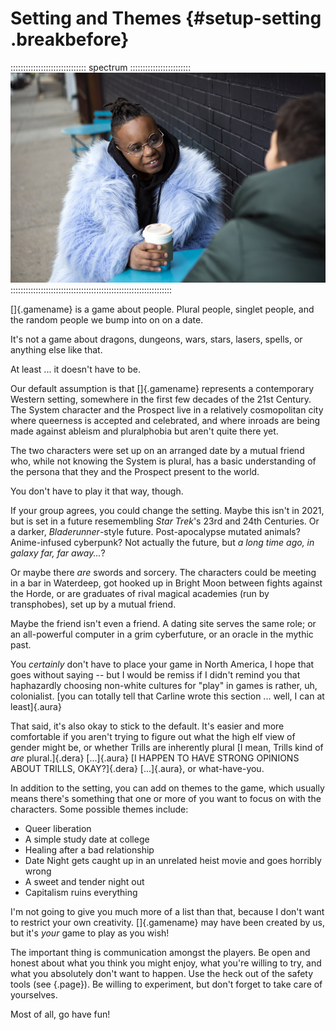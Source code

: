 # Setting and Themes {#setup-setting .breakbefore}

:::::::::::::::::::::::::::::: spectrum ::::::::::::::::::::::::
!["Let's just meet over coffee?"](art/spectrum/coffee.jpg)
::::::::::::::::::::::::::::::::::::::::::::::::::::::::::::::::

[]{.gamename} is a game about people. Plural people, singlet people, and the
random people we bump into on on a date.

It's not a game about dragons, dungeons, wars, stars, lasers, spells, or anything
else like that.

At least ... it doesn't have to be.

Our default assumption is that []{.gamename} represents a contemporary Western setting,
somewhere in the first few decades of the 21st Century. The System character and 
the Prospect live in a relatively cosmopolitan city where queerness is accepted and
celebrated, and where inroads are being made against ableism and pluralphobia but aren't
quite there yet.

The two characters were set up on an arranged date by a mutual friend who, while not 
knowing the System is plural, has a basic understanding of the persona that they and
the Prospect present to the world.

You don't have to play it that way, though.

If your group agrees, you could change the setting. Maybe this isn't in 2021, but is
set in a future resemembling *Star Trek*'s 23rd and 24th Centuries. Or a darker,
*Bladerunner*-style future. Post-apocalypse mutated animals? Anime-infused cyberpunk?
Not actually the future, but *a long time ago, in galaxy far, far away...*?

Or maybe there *are* swords and sorcery. The characters could be meeting in a bar in
Waterdeep, got hooked up in Bright Moon between fights against the Horde, or are
graduates of rival magical academies (run by transphobes), set up by a mutual friend.

Maybe the friend isn't even a friend. A dating site serves the same role; or an
all-powerful computer in a grim cyberfuture, or an oracle in the mythic past.

You *certainly* don't have to place your game in North America, I hope that goes without
saying -- but I would be remiss if I didn't remind you that haphazardly choosing 
non-white cultures for "play" in games is rather, uh, colonialist.
[you can totally tell that Carline wrote this section ... well, I can at least]{.aura}

That said, it's also okay to stick to the default. It's easier and more comfortable
if you aren't trying to figure out what the high elf view of gender might be, or
whether Trills are inherently plural 
[I mean, Trills kind of *are* plural.]{.dera}
[...]{.aura}
[I HAPPEN TO HAVE STRONG OPINIONS ABOUT TRILLS, OKAY?]{.dera}
[...]{.aura}, 
or what-have-you. 

In addition to the setting, you can add on themes to the game, which usually means
there's something that one or more of you want to focus on with the characters.
Some possible themes include:

- Queer liberation
- A simple study date at college
- Healing after a bad relationship
- Date Night gets caught up in an unrelated heist movie and goes horribly wrong
- A sweet and tender night out
- Capitalism ruins everything

I'm not going to give you much more of a list than that, because I don't want to
restrict your own creativity. []{.gamename} may have been created by us, but it's
*your* game to play as you wish!

The important thing is communication amongst the players. Be open and honest about
what you think you might enjoy, what you're willing to try, and what you absolutely
don't want to happen. Use the heck out of the safety tools (see [](#the-toolkit"){.page}).
Be willing to experiment, but don't forget to take care of yourselves.

Most of all, go have fun!


